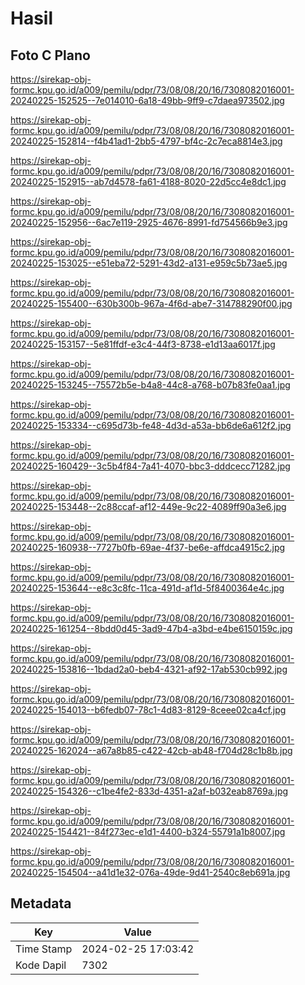 # Hasil

## Foto C Plano

https://sirekap-obj-formc.kpu.go.id/a009/pemilu/pdpr/73/08/08/20/16/7308082016001-20240225-152525--7e014010-6a18-49bb-9ff9-c7daea973502.jpg

https://sirekap-obj-formc.kpu.go.id/a009/pemilu/pdpr/73/08/08/20/16/7308082016001-20240225-152814--f4b41ad1-2bb5-4797-bf4c-2c7eca8814e3.jpg

https://sirekap-obj-formc.kpu.go.id/a009/pemilu/pdpr/73/08/08/20/16/7308082016001-20240225-152915--ab7d4578-fa61-4188-8020-22d5cc4e8dc1.jpg

https://sirekap-obj-formc.kpu.go.id/a009/pemilu/pdpr/73/08/08/20/16/7308082016001-20240225-152956--6ac7e119-2925-4676-8991-fd754566b9e3.jpg

https://sirekap-obj-formc.kpu.go.id/a009/pemilu/pdpr/73/08/08/20/16/7308082016001-20240225-153025--e51eba72-5291-43d2-a131-e959c5b73ae5.jpg

https://sirekap-obj-formc.kpu.go.id/a009/pemilu/pdpr/73/08/08/20/16/7308082016001-20240225-155400--630b300b-967a-4f6d-abe7-314788290f00.jpg

https://sirekap-obj-formc.kpu.go.id/a009/pemilu/pdpr/73/08/08/20/16/7308082016001-20240225-153157--5e81ffdf-e3c4-44f3-8738-e1d13aa6017f.jpg

https://sirekap-obj-formc.kpu.go.id/a009/pemilu/pdpr/73/08/08/20/16/7308082016001-20240225-153245--75572b5e-b4a8-44c8-a768-b07b83fe0aa1.jpg

https://sirekap-obj-formc.kpu.go.id/a009/pemilu/pdpr/73/08/08/20/16/7308082016001-20240225-153334--c695d73b-fe48-4d3d-a53a-bb6de6a612f2.jpg

https://sirekap-obj-formc.kpu.go.id/a009/pemilu/pdpr/73/08/08/20/16/7308082016001-20240225-160429--3c5b4f84-7a41-4070-bbc3-dddcecc71282.jpg

https://sirekap-obj-formc.kpu.go.id/a009/pemilu/pdpr/73/08/08/20/16/7308082016001-20240225-153448--2c88ccaf-af12-449e-9c22-4089ff90a3e6.jpg

https://sirekap-obj-formc.kpu.go.id/a009/pemilu/pdpr/73/08/08/20/16/7308082016001-20240225-160938--7727b0fb-69ae-4f37-be6e-affdca4915c2.jpg

https://sirekap-obj-formc.kpu.go.id/a009/pemilu/pdpr/73/08/08/20/16/7308082016001-20240225-153644--e8c3c8fc-11ca-491d-af1d-5f8400364e4c.jpg

https://sirekap-obj-formc.kpu.go.id/a009/pemilu/pdpr/73/08/08/20/16/7308082016001-20240225-161254--8bdd0d45-3ad9-47b4-a3bd-e4be6150159c.jpg

https://sirekap-obj-formc.kpu.go.id/a009/pemilu/pdpr/73/08/08/20/16/7308082016001-20240225-153816--1bdad2a0-beb4-4321-af92-17ab530cb992.jpg

https://sirekap-obj-formc.kpu.go.id/a009/pemilu/pdpr/73/08/08/20/16/7308082016001-20240225-154013--b6fedb07-78c1-4d83-8129-8ceee02ca4cf.jpg

https://sirekap-obj-formc.kpu.go.id/a009/pemilu/pdpr/73/08/08/20/16/7308082016001-20240225-162024--a67a8b85-c422-42cb-ab48-f704d28c1b8b.jpg

https://sirekap-obj-formc.kpu.go.id/a009/pemilu/pdpr/73/08/08/20/16/7308082016001-20240225-154326--c1be4fe2-833d-4351-a2af-b032eab8769a.jpg

https://sirekap-obj-formc.kpu.go.id/a009/pemilu/pdpr/73/08/08/20/16/7308082016001-20240225-154421--84f273ec-e1d1-4400-b324-55791a1b8007.jpg

https://sirekap-obj-formc.kpu.go.id/a009/pemilu/pdpr/73/08/08/20/16/7308082016001-20240225-154504--a41d1e32-076a-49de-9d41-2540c8eb691a.jpg


## Metadata

| Key        | Value               |
| ---------- | ------------------- |
| Time Stamp | 2024-02-25 17:03:42 |
| Kode Dapil | 7302                |



